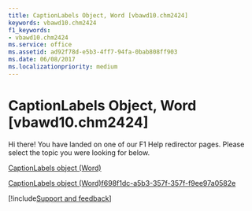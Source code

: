 ```yaml
---
title: CaptionLabels Object, Word [vbawd10.chm2424]
keywords: vbawd10.chm2424
f1_keywords:
- vbawd10.chm2424
ms.service: office
ms.assetid: ad92f78d-e5b3-4ff7-94fa-0bab808ff903
ms.date: 06/08/2017
ms.localizationpriority: medium
---
```



# CaptionLabels Object, Word [vbawd10.chm2424]

Hi there! You have landed on one of our F1 Help redirector pages. Please select the topic you were looking for below.

[CaptionLabels object (Word)](https://msdn.microsoft.com/library/7d18c0d6-6d58-9841-4665-ab13e2e2ad9f%28Office.15%29.aspx)

[CaptionLabels object (Word)f698f1dc-a5b3-357f-357f-f9ee97a0582e](https://msdn.microsoft.com/library/f698f1dc-a5b3-357f-357f-f9ee97a0582e%28Office.15%29.aspx)

[!include[Support and feedback](~/includes/feedback-boilerplate.md)]